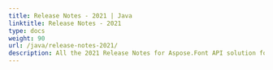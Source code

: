 ```yaml
---
title: Release Notes - 2021 | Java
linktitle: Release Notes - 2021
type: docs
weight: 90
url: /java/release-notes-2021/
description: All the 2021 Release Notes for Aspose.Font API solution for Java are collected in this chapter of the documentation divided by the versions.
---
```



